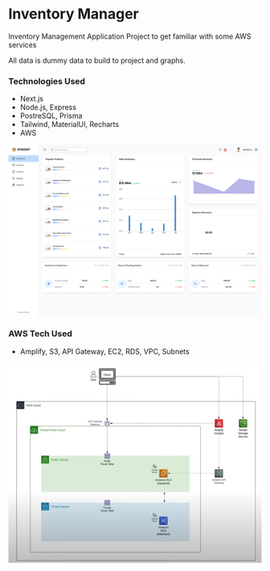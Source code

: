 # Inventory Manager
Inventory Management Application Project to get familiar with some AWS services

All data is dummy data to build to project and graphs.

### Technologies Used
- Next.js
- Node.js, Express
- PostreSQL, Prisma
- Tailwind, MaterialUI, Recharts
- AWS

![dashboard](./dashboard.png)

### AWS Tech Used
- Amplify, S3, API Gateway, EC2, RDS, VPC, Subnets

![aws architecture](./aws_architecture.png)
